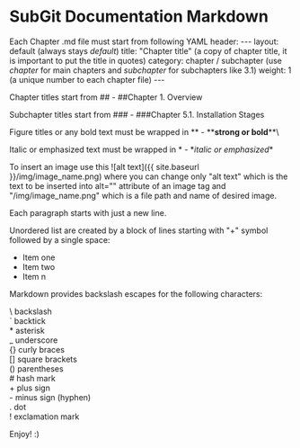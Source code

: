 SubGit Documentation Markdown
===================================

Each Chapter .md file must start from following YAML header:
\-\-\-
layout: default (always stays *default*)
title: "Chapter title" (a copy of chapter title, it is important to put the title in quotes)
category: chapter / subchapter (use *chapter* for main chapters and *subchapter* for subchapters like 3.1)
weight: 1 (a unique number to each chapter file)
\-\-\-



Chapter titles start from \#\# - \#\#Chapter 1. Overview

Subchapter titles start from \#\#\# - \#\#\#Chapter 5.1. Installation Stages

Figure titles or any bold text must be wrapped in \*\* - \*\***strong or bold**\*\*\

Italic or emphasized text must be wrapped in \* - \**italic or emphasized*\*

To insert an image use this \!\[alt text\]\(\{\{ site.baseurl \}\}/img/image_name.png\) where you can change only "alt text" which is the text to be inserted into alt="" attribute of an image tag and "/img/image_name.png" which is a file path and name of desired image.

Each paragraph starts with just a new line.

Unordered list are created by a block of lines starting with "+" symbol followed by a single space:

+ Item one
+ Item two
+ Item n

Markdown provides backslash escapes for the following characters:

\\   backslash  
\`   backtick  
\*   asterisk  
\_   underscore  
\{\}  curly braces  
\[\]  square brackets  
\(\)  parentheses  
\#   hash mark  
\+   plus sign  
\-   minus sign (hyphen)  
\.   dot  
\!   exclamation mark

Enjoy! :)